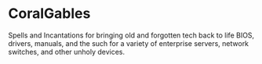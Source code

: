 # CoralGables
Spells and Incantations for bringing old and forgotten tech back to life
BIOS, drivers, manuals, and the such for a variety of enterprise servers, network switches, and other unholy devices.
